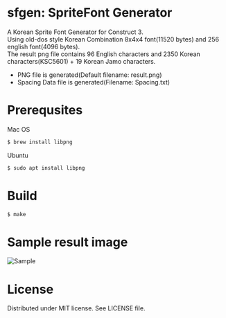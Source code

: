 # sfgen: SpriteFont Generator

A Korean Sprite Font Generator for Construct 3.  
Using old-dos style Korean Combination 8x4x4 font(11520 bytes) and 256 english font(4096 bytes).  
The result png file contains 96 English characters and 2350 Korean characters(KSC5601) + 19 Korean Jamo characters.

  - PNG file is generated(Default filename: result.png)
  - Spacing Data file is generated(Filename: Spacing.txt)

# Prerequsites
Mac OS
```sh
$ brew install libpng
```

Ubuntu
```sh
$ sudo apt install libpng
```

# Build
```sh
$ make
```

# Sample result image
![Sample](https://2.bp.blogspot.com/-4Xz9DC90tsc/WyGVePjMifI/AAAAAAAAAOs/4ZNVm2owS1sN7KRXQc80VWMYQf34CDBsACLcBGAs/s1600/result.png)

# License
Distributed under MIT license. See LICENSE file.
